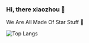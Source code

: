 ### Hi, there xiaozhou 👋

We Are All Made Of Star Stuff 🎨

<!--![Vben's github stats](https://github-readme-stats.vercel.app/api?username=XIAOZHOUGUO&show_icons=true&theme=vue) -->

![Top Langs](https://github-readme-stats.vercel.app/api/top-langs/?username=XIAOZHOUGUO)

<!--
- 🔭 I’m currently working on ...
- 🌱 I’m currently learning ...
- 👯 I’m looking to collaborate on ...
- 🤔 I’m looking for help with ...
- 💬 Ask me about ...
- 📫 How to reach me: ...
- 😄 Pronouns: ...
- ⚡ Fun fact: ...
-->

